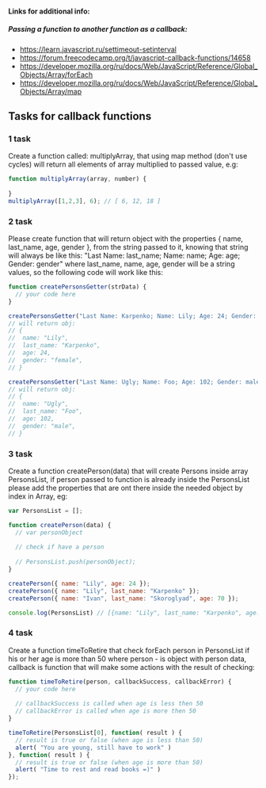 #### Links for additional info:

##### Passing a function to another function as a callback:
* https://learn.javascript.ru/settimeout-setinterval 
* https://forum.freecodecamp.org/t/javascript-callback-functions/14658
* https://developer.mozilla.org/ru/docs/Web/JavaScript/Reference/Global_Objects/Array/forEach
* https://developer.mozilla.org/ru/docs/Web/JavaScript/Reference/Global_Objects/Array/map

## Tasks for callback functions
 
### 1 task

Create a function called: multiplyArray, that using map method (don't use cycles) will return all elements of array multiplied to passed value, e.g:
  
```javascript
function multiplyArray(array, number) {
  
}
multiplyArray([1,2,3], 6); // [ 6, 12, 18 ]
```
 
### 2 task

Please create function that will return object with the properties { name, last_name, age, gender }, from the string passed to it,
knowing that string will always be like this: "Last Name: last_name; Name: name; Age: age; Gender: gender" where last_name, name, age, gender will
be a string values, so the following code will work like this:

```javascript
function createPersonsGetter(strData) {
  // your code here
}

createPersonsGetter("Last Name: Karpenko; Name: Lily; Age: 24; Gender: female");  
// will return obj:
// {
//  name: "Lily",
//  last_name: "Karpenko",
//  age: 24,
//  gender: "female",
// }

createPersonsGetter("Last Name: Ugly; Name: Foo; Age: 102; Gender: male");  
// will return obj:
// {
//  name: "Ugly",
//  last_name: "Foo",
//  age: 102,
//  gender: "male",
// }
```
 
### 3 task

Create a function createPerson(data) that will create Persons inside array PersonsList, if person passed to function is already inside
the PersonsList please add the properties that are ont there inside the needed object by index in Array, eg:

```javascript
var PersonsList = [];

function createPerson(data) {
  // var personObject
  
  // check if have a person
  
  // PersonsList.push(personObject);
}

createPerson({ name: "Lily", age: 24 });
createPerson({ name: "Lily", last_name: "Karpenko" });
createPerson({ name: "Ivan", last_name: "Skoroglyad", age: 70 });

console.log(PersonsList) // [{name: "Lily", last_name: "Karpenko", age: 24}, { name: "Ivan", last_name: "Skoroglyad" }]
```
 
### 4 task

Create a function timeToRetire that check forEach person in PersonsList if his or her age is more than 50
where person - is object with person data, callback is function that will make some actions with the result of checking:

```javascript
function timeToRetire(person, callbackSuccess, callbackError) {
  // your code here
  
  // callbackSuccess is called when age is less then 50
  // callbackError is called when age is more then 50
}

timeToRetire(PersonsList[0], function( result ) {
  // result is true or false (when age is less than 50)
  alert( "You are young, still have to work" )
}, function( result ) {
  // result is true or false (when age is more than 50)
  alert( "Time to rest and read books =)" )
});
```